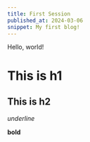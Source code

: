 ```yaml
---
title: First Session
published_at: 2024-03-06
snippet: My first blog!
---
```


Hello, world!

# This is h1

## This is h2

_underline_

**bold**
